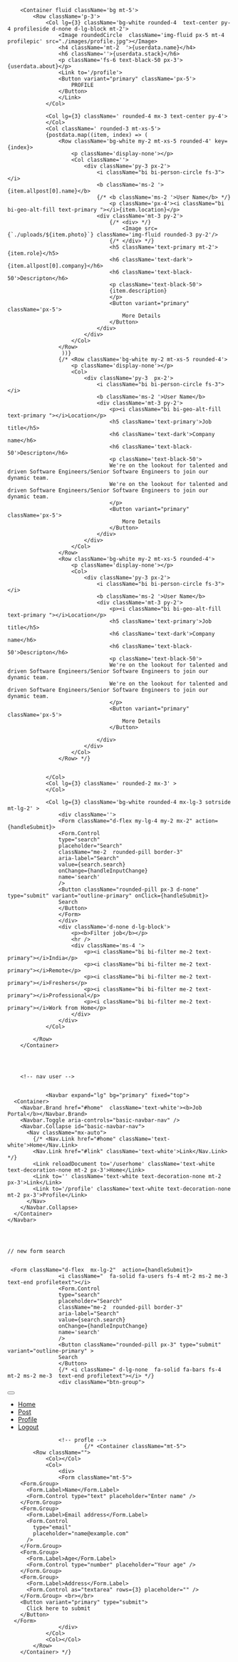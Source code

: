         <Container fluid className='bg mt-5'>
            <Row className='p-3'>
                <Col lg={3} className='bg-white rounded-4  text-center py-4 profileside d-none d-lg-block mt-2'>
                    <Image roundedCircle  className='img-fluid px-5 mt-4 profilepic' src="./images/profile.jpg"></Image>
                    <h4 className='mt-2  '>{userdata.name}</h4>
                    <h6 className=''>{userdata.stack}</h6>
                    <p className='fs-6 text-black-50 px-3'>{userdata.about}</p>
                    <Link to='/profile'>
                    <Button variant="primary" className='px-5'>
                        PROFILE
                    </Button>
                    </Link>
                </Col>
                
                <Col lg={3} className=' rounded-4 mx-3 text-center py-4'>
                </Col>
                <Col className=' rounded-3 mt-xs-5'>
                {postdata.map((item, index) => ( 
                    <Row className='bg-white my-2 mt-xs-5 rounded-4' key={index}>
                        <p className='display-none'></p>
                        <Col className=''>
                            <div className='py-3 px-2'>
                                <i className="bi bi-person-circle fs-3"></i>
                                <b className='ms-2 '>{item.allpost[0].name}</b>
                                {/* <b className='ms-2 '>User Name</b> */}
                                    <p className='px-4'><i className="bi bi-geo-alt-fill text-primary "></i>{item.location}</p>
                                <div className='mt-3 py-2'>
                                    {/* <div> */}
                                        <Image src={`./uploads/${item.photo}`} className='img-fluid rounded-3 py-2'/>
                                    {/* </div> */}
                                    <h5 className='text-primary mt-2'>{item.role}</h5>
                                    <h6 className='text-dark'>{item.allpost[0].company}</h6>
                                    <h6 className='text-black-50'>Descripton</h6>
                                    <p className='text-black-50'>
                                    {item.description}
                                    </p>
                                    <Button variant="primary" className='px-5'>
                                        More Details
                                    </Button>
                                </div>
                            </div>
                        </Col>
                    </Row>
                     ))}
                    {/* <Row className='bg-white my-2 mt-xs-5 rounded-4'>
                        <p className='display-none'></p>
                        <Col>
                            <div className='py-3  px-2'>
                                <i className="bi bi-person-circle fs-3"></i>
                                <b className='ms-2 '>User Name</b>
                                <div className='mt-3 py-2'>
                                    <p><i className="bi bi-geo-alt-fill text-primary "></i>Location</p>
                                    <h5 className='text-primary'>Job title</h5>
                                    <h6 className='text-dark'>Company name</h6>
                                    <h6 className='text-black-50'>Descripton</h6>
                                    <p className='text-black-50'>
                                    We're on the lookout for talented and driven Software Engineers/Senior Software Engineers to join our dynamic team.
                                    We're on the lookout for talented and driven Software Engineers/Senior Software Engineers to join our dynamic team.
                                    </p>
                                    <Button variant="primary" className='px-5'>
                                        More Details
                                    </Button>
                                </div>
                            </div>
                        </Col>
                    </Row>
                    <Row className='bg-white my-2 mt-xs-5 rounded-4'>
                        <p className='display-none'></p>
                        <Col>
                            <div className='py-3 px-2'>
                                <i className="bi bi-person-circle fs-3"></i>
                                <b className='ms-2 '>User Name</b>
                                <div className='mt-3 py-2'>
                                    <p><i className="bi bi-geo-alt-fill text-primary "></i>Location</p>
                                    <h5 className='text-primary'>Job title</h5>
                                    <h6 className='text-dark'>Company name</h6>
                                    <h6 className='text-black-50'>Descripton</h6>
                                    <p className='text-black-50'>
                                    We're on the lookout for talented and driven Software Engineers/Senior Software Engineers to join our dynamic team.
                                    We're on the lookout for talented and driven Software Engineers/Senior Software Engineers to join our dynamic team.
                                    </p>
                                    <Button variant="primary" className='px-5'>
                                        More Details
                                    </Button>
      
                                </div>
                            </div>
                        </Col>
                    </Row> */}


                </Col>
                <Col lg={3} className=' rounded-2 mx-3' >
                </Col>

                <Col lg={3} className='bg-white rounded-4 mx-lg-3 sotrside mt-lg-2' >
                    <div className=''>
                    <Form className="d-flex my-lg-4 my-2 mx-2" action={handleSubmit}>
                    <Form.Control
                    type="search"
                    placeholder="Search"
                    className="me-2  rounded-pill border-3"
                    aria-label="Search"
                    value={search.search}
                    onChange={handleInputChange}
                    name='search'
                    />
                    <Button className="rounded-pill px-3 d-none" type="submit" variant="outline-primary" onClick={handleSubmit}>
                    Search
                    </Button>
                    </Form>
                    </div>
                    <div className='d-none d-lg-block'>
                        <p><b>Filter job</b></p>
                        <hr />
                        <div className='ms-4 '>
                            <p><i className="bi bi-filter me-2 text-primary"></i>India</p>
                            <p><i className="bi bi-filter me-2 text-primary"></i>Remote</p>
                            <p><i className="bi bi-filter me-2 text-primary"></i>Freshers</p>
                            <p><i className="bi bi-filter me-2 text-primary"></i>Professional</p>
                            <p><i className="bi bi-filter me-2 text-primary"></i>Work from Home</p>
                        </div>
                    </div>
                </Col>

            </Row>
        </Container>




        <!-- nav user -->


                <Navbar expand="lg" bg="primary" fixed="top">
      <Container>
        <Navbar.Brand href="#home"  className='text-white'><b>Job Portal</b></Navbar.Brand>
        <Navbar.Toggle aria-controls="basic-navbar-nav" />
        <Navbar.Collapse id="basic-navbar-nav">
          <Nav className="mx-auto">
            {/* <Nav.Link href="#home" className='text-white'>Home</Nav.Link>
            <Nav.Link href="#link" className='text-white'>Link</Nav.Link> */}
            <Link reloadDocument to='/userhome' className='text-white text-decoration-none mt-2 px-3'>Home</Link>
            <Link to='' className='text-white text-decoration-none mt-2 px-3'>Link</Link>
            <Link to='/profile' className='text-white text-decoration-none mt-2 px-3'>Profile</Link>
          </Nav>
        </Navbar.Collapse>
      </Container>
    </Navbar>




    // new form search


     <Form className="d-flex  mx-lg-2"  action={handleSubmit}>
                    <i className="  fa-solid fa-users fs-4 mt-2 ms-2 me-3  text-end profiletext"></i>
                    <Form.Control
                    type="search"
                    placeholder="Search"
                    className="me-2  rounded-pill border-3"
                    aria-label="Search"
                    value={search.search}
                    onChange={handleInputChange}
                    name='search'
                    />
                    <Button className="rounded-pill px-3" type="submit" variant="outline-primary" >
                    Search
                    </Button>
                    {/* <i className=" d-lg-none  fa-solid fa-bars fs-4 mt-2 ms-2 me-3  text-end profiletext"></i> */}
                    <div className="btn-group">
  <button type="button" className="border-0 bg-white d-lg-none" data-bs-toggle="dropdown" aria-expanded="false">
    <i className="   fa-solid fa-bars fs-4 mt-2 ms-2 me-3  text-end profiletext"></i>

  </button>
  <ul className="dropdown-menu">
    <li><a className="dropdown-item" href="#">Home</a></li>
    <li><a className="dropdown-item" href="#">Post</a></li>
    <li><a className="dropdown-item" href="#">Profile</a></li>
    <li><a className="dropdown-item" href="#">Logout</a></li>
  </ul>
</div>
                    </Form>



                    <!-- profle -->
                            {/* <Container className="mt-5">
            <Row className="">
                <Col></Col>
                <Col>
                    <div>
                    <Form className="mt-5">
        <Form.Group>
          <Form.Label>Name</Form.Label>
          <Form.Control type="text" placeholder="Enter name" />
        </Form.Group>
        <Form.Group>
          <Form.Label>Email address</Form.Label>
          <Form.Control
            type="email"
            placeholder="name@example.com"
          />
        </Form.Group>
        <Form.Group>
          <Form.Label>Age</Form.Label>
          <Form.Control type="number" placeholder="Your age" /> 
        </Form.Group>
        <Form.Group>
          <Form.Label>Address</Form.Label>
          <Form.Control as="textarea" rows={3} placeholder="" />
        </Form.Group> <br></br>
        <Button variant="primary" type="submit">
          Click here to submit
        </Button>
      </Form>
                    </div>
                </Col>
                <Col></Col>
            </Row>
        </Container> */}